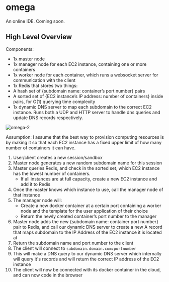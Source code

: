 # omega
An online IDE. Coming soon.

## High Level Overview

Components:
- 1x master node
- 1x manager node for each EC2 instance, containing one or more containers
- 1x worker node for each container, which runs a websocket server for communication with the client
- 1x Redis that stores two things:
- A hash set of {subdomain name: container’s port number} pairs
- A sorted set of {EC2 instance’s IP address: number of containers} inside pairs, for O(1) querying time complexity
- 1x dynamic DNS server to map each subdomain to the correct EC2 instance. Runs both a UDP and HTTP server to handle dns queries and update DNS records respectively.

![omega-2](https://user-images.githubusercontent.com/69668484/159426180-d1f64435-50bf-473b-b6ae-d5485da76465.png)

Assumption: I assume that the best way to provision computing resources is by making it so that each EC2 instance has a fixed upper limit of how many number of containers it can have.

1. User/client creates a new session/sandbox
2. Master node generates a new random subdomain name for this session
3. Master queries Redis, and check in the sorted set, which EC2 instance has the lowest number of containers.
   - If all instances are at full capacity, create a new EC2 instance and add it to Redis
4. Once the master knows which instance to use, call the manager node of that instance
5. The manager node will:
   - Create a new docker container at a certain port containing a worker node and the template for the user application of their choice
   - Return the newly created container’s port number to the manager
6. Master node adds the new {subdomain name: container port number} pair to Redis, and call our dynamic DNS server to create a new A record that maps subdomain to the IP Address of the EC2 instance it is located at
7. Return the subdomain name and port number to the client
8. The client will connect to `subdomain.domain.com:portnumber`
9. This will make a DNS query to our dynamic DNS server which internally will query it's records and will return the correct IP address of the EC2 instance
10. The client will now be connected with its docker container in the cloud, and can now code in the browser
